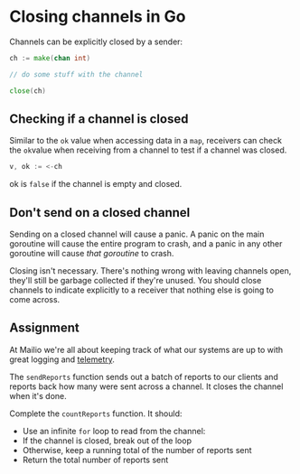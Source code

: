 # Closing channels in Go

Channels can be explicitly closed by a sender:

```go 
ch := make(chan int)

// do some stuff with the channel

close(ch)
```

## Checking if a channel is closed

Similar to the `ok` value when accessing data in a `map`, receivers can check the `ok`value when receiving from a channel to test if a channel was closed.

```go
v, ok := <-ch
```

ok is `false` if the channel is empty and closed.

## Don't send on a closed channel

Sending on a closed channel will cause a panic. A panic on the main goroutine will cause the entire program to crash, and a panic in any other goroutine will cause _that goroutine_ to crash.

Closing isn't necessary. There's nothing wrong with leaving channels open, they'll still be garbage collected if they're unused. You should close channels to indicate explicitly to a receiver that nothing else is going to come across.

## Assignment

At Mailio we're all about keeping track of what our systems are up to with great logging and [telemetry](https://en.wikipedia.org/wiki/Telemetry).

The `sendReports` function sends out a batch of reports to our clients and reports back how many were sent across a channel. It closes the channel when it's done.

Complete the `countReports` function. It should:

* Use an infinite `for` loop to read from the channel:
* If the channel is closed, break out of the loop
* Otherwise, keep a running total of the number of reports sent
* Return the total number of reports sent


